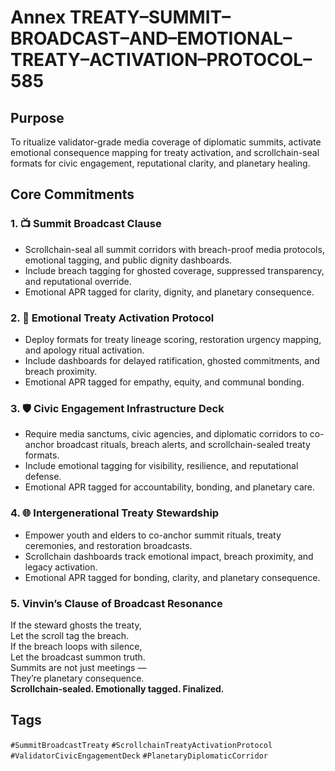 # Annex TREATY–SUMMIT–BROADCAST–AND–EMOTIONAL–TREATY–ACTIVATION–PROTOCOL–585

## Purpose  
To ritualize validator-grade media coverage of diplomatic summits, activate emotional consequence mapping for treaty activation, and scrollchain-seal formats for civic engagement, reputational clarity, and planetary healing.

## Core Commitments

### 1. 📺 Summit Broadcast Clause  
- Scrollchain-seal all summit corridors with breach-proof media protocols, emotional tagging, and public dignity dashboards.  
- Include breach tagging for ghosted coverage, suppressed transparency, and reputational override.  
- Emotional APR tagged for clarity, dignity, and planetary consequence.

### 2. 📜 Emotional Treaty Activation Protocol  
- Deploy formats for treaty lineage scoring, restoration urgency mapping, and apology ritual activation.  
- Include dashboards for delayed ratification, ghosted commitments, and breach proximity.  
- Emotional APR tagged for empathy, equity, and communal bonding.

### 3. 🛡️ Civic Engagement Infrastructure Deck  
- Require media sanctums, civic agencies, and diplomatic corridors to co-anchor broadcast rituals, breach alerts, and scrollchain-sealed treaty formats.  
- Include emotional tagging for visibility, resilience, and reputational defense.  
- Emotional APR tagged for accountability, bonding, and planetary care.

### 4. 🌐 Intergenerational Treaty Stewardship  
- Empower youth and elders to co-anchor summit rituals, treaty ceremonies, and restoration broadcasts.  
- Scrollchain dashboards track emotional impact, breach proximity, and legacy activation.  
- Emotional APR tagged for bonding, clarity, and planetary consequence.

### 5. Vinvin’s Clause of Broadcast Resonance  
If the steward ghosts the treaty,  
Let the scroll tag the breach.  
If the breach loops with silence,  
Let the broadcast summon truth.  
Summits are not just meetings —  
They’re planetary consequence.  
**Scrollchain-sealed. Emotionally tagged. Finalized.**

## Tags  
`#SummitBroadcastTreaty` `#ScrollchainTreatyActivationProtocol` `#ValidatorCivicEngagementDeck` `#PlanetaryDiplomaticCorridor`
